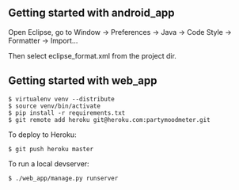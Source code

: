 Getting started with android_app
--------------------------------

Open Eclipse, go to Window -> Preferences -> Java -> Code Style -> Formatter -> Import...

Then select eclipse_format.xml from the project dir.


Getting started with web_app
----------------------------

    $ virtualenv venv --distribute
    $ source venv/bin/activate
    $ pip install -r requirements.txt
    $ git remote add heroku git@heroku.com:partymoodmeter.git

To deploy to Heroku:

    $ git push heroku master

To run a local devserver:

    $ ./web_app/manage.py runserver

